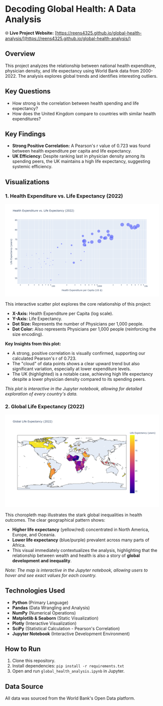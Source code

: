 # Decoding Global Health: A Data Analysis

🌐 **Live Project Website:** [https://reens4325.github.io/global-health-analysis/](https://reens4325.github.io/global-health-analysis/)

## Overview
This project analyzes the relationship between national health expenditure, physician density, and life expectancy using World Bank data from 2000-2022. The analysis explores global trends and identifies interesting outliers.

## Key Questions
- How strong is the correlation between health spending and life expectancy?
- How does the United Kingdom compare to countries with similar health expenditures?

## Key Findings
- **Strong Positive Correlation:** A Pearson's r value of 0.723 was found between health expenditure per capita and life expectancy.
- **UK Efficiency:** Despite ranking last in physician density among its spending peers, the UK maintains a high life expectancy, suggesting systemic efficiency.

## Visualizations

### 1. Health Expenditure vs. Life Expectancy (2022)
[![Interactive Scatter Plot Preview](images/health_vs_life_exp_2022.png)](https://reens4325.github.io/global-health-analysis/scatter_plot.html)

This interactive scatter plot explores the core relationship of this project:
- **X-Axis:** Health Expenditure per Capita (log scale).
- **Y-Axis:** Life Expectancy.
- **Dot Size:** Represents the number of Physicians per 1,000 people.
- **Dot Color:** Also represents Physicians per 1,000 people (reinforcing the size encoding).

**Key Insights from this plot:**
- A strong, positive correlation is visually confirmed, supporting our calculated Pearson's r of 0.723.
- The "cloud" of data points shows a clear upward trend but also significant variation, especially at lower expenditure levels.
- The UK (highlighted) is a notable case, achieving high life expectancy despite a lower physician density compared to its spending peers.

*This plot is interactive in the Jupyter notebook, allowing for detailed exploration of every country's data.*

### 2. Global Life Expectancy (2022)
[![Interactive Map Preview](images/global_life_expectancy_map_2022.png)](https://reens4325.github.io/global-health-analysis/map_plot.html)

This choropleth map illustrates the stark global inequalities in health outcomes. The clear geographical pattern shows:
- **Higher life expectancy** (yellow/red) concentrated in North America, Europe, and Oceania.
- **Lower life expectancy** (blue/purple) prevalent across many parts of Africa.
- This visual immediately contextualizes the analysis, highlighting that the relationship between wealth and health is also a story of **global development and inequality**.

*Note: The map is interactive in the Jupyter notebook, allowing users to hover and see exact values for each country.*

## Technologies Used
- **Python** (Primary Language)
- **Pandas** (Data Wrangling and Analysis)
- **NumPy** (Numerical Operations)
- **Matplotlib & Seaborn** (Static Visualization)
- **Plotly** (Interactive Visualization)
- **SciPy** (Statistical Calculation - Pearson's Correlation)
- **Jupyter Notebook** (Interactive Development Environment)

## How to Run
1. Clone this repository.
2. Install dependencies: `pip install -r requirements.txt`
3. Open and run `global_health_analysis.ipynb` in Jupyter.

## Data Source
All data was sourced from the World Bank's Open Data platform.